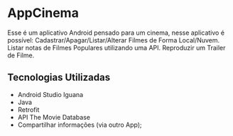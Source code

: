 # AppCinema 

Esse é um aplicativo Android pensado para um cinema, nesse aplicativo é possível:
Cadastrar/Apagar/Listar/Alterar Filmes de Forma Local/Nuvem.
Listar notas de Filmes Populares utilizando uma API.
Reproduzir um Trailer de Filme.


## Tecnologias Utilizadas

- Android Studio Iguana
- Java
- Retrofit
- API The Movie Database
- Compartilhar informações (via outro App);
